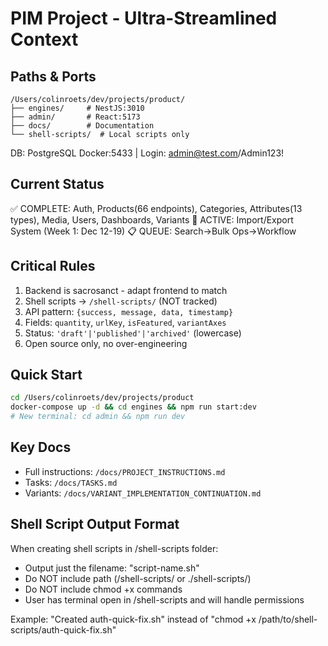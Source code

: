 # PIM Project - Ultra-Streamlined Context

## Paths & Ports
```
/Users/colinroets/dev/projects/product/
├── engines/     # NestJS:3010
├── admin/       # React:5173  
├── docs/        # Documentation
└── shell-scripts/  # Local scripts only
```
DB: PostgreSQL Docker:5433 | Login: admin@test.com/Admin123!

## Current Status
✅ COMPLETE: Auth, Products(66 endpoints), Categories, Attributes(13 types), Media, Users, Dashboards, Variants
🚀 ACTIVE: Import/Export System (Week 1: Dec 12-19)
📋 QUEUE: Search→Bulk Ops→Workflow

## Critical Rules
1. Backend is sacrosanct - adapt frontend to match
2. Shell scripts → `/shell-scripts/` (NOT tracked)
3. API pattern: `{success, message, data, timestamp}`
4. Fields: `quantity`, `urlKey`, `isFeatured`, `variantAxes`
5. Status: `'draft'|'published'|'archived'` (lowercase)
6. Open source only, no over-engineering

## Quick Start
```bash
cd /Users/colinroets/dev/projects/product
docker-compose up -d && cd engines && npm run start:dev
# New terminal: cd admin && npm run dev
```

## Key Docs
- Full instructions: `/docs/PROJECT_INSTRUCTIONS.md`
- Tasks: `/docs/TASKS.md`
- Variants: `/docs/VARIANT_IMPLEMENTATION_CONTINUATION.md`

## Shell Script Output Format
When creating shell scripts in /shell-scripts folder:
- Output just the filename: "script-name.sh" 
- Do NOT include path (/shell-scripts/ or ./shell-scripts/)
- Do NOT include chmod +x commands
- User has terminal open in /shell-scripts and will handle permissions

Example: "Created auth-quick-fix.sh" instead of "chmod +x /path/to/shell-scripts/auth-quick-fix.sh"

